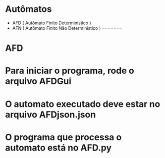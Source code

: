 # Autômatos

- AFD ( Autômato Finito Determinístico )
- AFN ( Autômato Finito Não Determinístico )
=======
# AFD
# Para iniciar o programa, rode o arquivo AFDGui
# O automato executado deve estar no arquivo AFDjson.json
# O programa que processa o automato está no AFD.py

